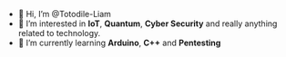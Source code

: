 - 👋 Hi, I’m @Totodile-Liam
- 👀 I’m interested in **IoT**, **Quantum**, **Cyber Security** and really anything related to technology.
- 🌱 I’m currently learning **Arduino**, **C++** and **Pentesting**

<!---
Totodile-Liam/Totodile-Liam is a ✨ special ✨ repository because its `README.md` (this file) appears on your GitHub profile.
You can click the Preview link to take a look at your changes.
--->
